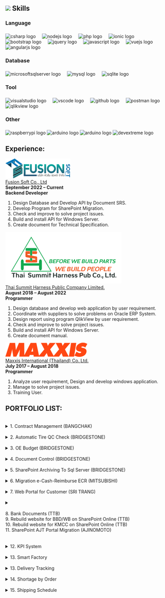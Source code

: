 <!-- <div align="center">
  <img height="150" src="img/profile.jpg"  />
</div> -->

###

<!-- <h1 align="center">hey there 👋</h1>

###

<h3 align="left">👩‍💻  About Me</h3>

###

<p align="left">I'm ... from ....<br><br>- 🔭 I’m working as ...<br>- 📚 I'm currently learning ...<br>- ⚡ In my free time I ...</p>

### -->



## <img src="https://media2.giphy.com/media/QssGEmpkyEOhBCb7e1/giphy.gif?cid=ecf05e47a0n3gi1bfqntqmob8g9aid1oyj2wr3ds3mg700bl&rid=giphy.gif" width ="25"><b> Skills</b>
<!-- <img src="https://user-images.githubusercontent.com/73097560/115834477-dbab4500-a447-11eb-908a-139a6edaec5c.gif">
<br/> -->

<h3 align="left">Language</h3>

###

<div align="left">
  <img src="https://skillicons.dev/icons?i=cs" height="40" alt="csharp logo"  />
  <img width="12" />
  <img src="https://img.shields.io/badge/Node.js-339933?logo=nodedotjs&logoColor=white&style=for-the-badge" height="40" alt="nodejs logo"  />
  <img width="12" />
  <img src="https://cdn.jsdelivr.net/gh/devicons/devicon/icons/php/php-original.svg" height="40" alt="php logo"  />
  <img width="12" />
  <img src="https://img.shields.io/badge/Ionic-3880FF?logo=ionic&logoColor=white&style=for-the-badge" height="40" alt="ionic logo"  />
  <img width="12" />
  <img src="https://img.shields.io/badge/Bootstrap-7952B3?logo=bootstrap&logoColor=white&style=for-the-badge" height="40" alt="bootstrap logo"  />
  <img width="12" />
  <img src="https://img.shields.io/badge/jQuery-0769AD?logo=jquery&logoColor=white&style=for-the-badge" height="40" alt="jquery logo"  />
  <img width="12" />
  <img src="https://img.shields.io/badge/JavaScript-F7DF1E?logo=javascript&logoColor=black&style=for-the-badge" height="40" alt="javascript logo"  />
  <img width="12" />
  <img src="https://img.shields.io/badge/Vue.js-4FC08D?logo=vuedotjs&logoColor=black&style=for-the-badge" height="40" alt="vuejs logo"  />
  <img width="12" />
  <img src="https://img.shields.io/badge/Angular-DD0031?logo=angular&logoColor=white&style=for-the-badge" height="40" alt="angularjs logo"  />
</div>

###

<h3 align="left">Database</h3>

###

<div align="left">
  <img src="https://img.shields.io/badge/Microsoft SQL Server-CC2927?logo=microsoftsqlserver&logoColor=white&style=for-the-badge" height="40" alt="microsoftsqlserver logo"  />
  <img width="12" />
  <img src="https://img.shields.io/badge/MySQL-4479A1?logo=mysql&logoColor=white&style=for-the-badge" height="40" alt="mysql logo"  />
  <img width="12" />
  <img src="https://img.shields.io/badge/SQLite-003B57?logo=sqlite&logoColor=white&style=for-the-badge" height="40" alt="sqlite logo"  />
</div>

###

<h3 align="left">Tool</h3>

###

<div align="left">
  <img src="https://img.shields.io/badge/Visual Studio-5C2D91?logo=visualstudio&logoColor=white&style=for-the-badge" height="40" alt="visualstudio logo"  />
  <img width="12" />
  <img src="https://img.shields.io/badge/Visual Studio Code-007ACC?logo=visualstudiocode&logoColor=white&style=for-the-badge" height="40" alt="vscode logo"  />
  <img width="12" />
  <img src="https://img.shields.io/badge/GitHub-181717?logo=github&logoColor=white&style=for-the-badge" height="40" alt="github logo"  />
  <img width="12" />
  <img src="https://img.shields.io/badge/Postman-FF6C37?logo=postman&logoColor=black&style=for-the-badge" height="40" alt="postman logo"  />
  <img width="12" />
  <img src="https://encrypted-tbn0.gstatic.com/images?q=tbn:ANd9GcSA0z68y99HfM6xgHj-GJYEBy-OzYF2SAhSibIfYG75bgXHyvTAupfWiMX3ZxUHfXWvsQ&usqp=CAU" height="40" alt="qlikview logo"  />
</div>

###

<h3 align="left">Other</h3>

###

<div align="left">
  <img src="https://img.shields.io/badge/Raspberry Pi-A22846?logo=raspberrypi&logoColor=white&style=for-the-badge" height="40" alt="raspberrypi logo"  />
  <img src="https://img.shields.io/badge/Arduino-00979D?logo=arduino&logoColor=white&style=for-the-badge" height="40" alt="arduino logo"  />
  <img src="https://encrypted-tbn0.gstatic.com/images?q=tbn:ANd9GcSc3D5Z63nmcUgC2xfIhaCENsVYM3kJp8CxkkL24qeDXGgAK36dv3gdrNVLJ6s3xG28hA&usqp=CAU" height="40" alt="arduino logo"  />
  <img src="https://www.tangunsoft.com/storage/admin/editing/1589502536image.png" height="40" alt="devextreme logo"  />
  
</div>

###

## Experience:

![Fusion Soft Co., Ltd](img/logo-fusion.png)
<br/>
[Fusion Soft Co., Ltd](https://www.fusionsoft.co.th/) 
<br/>
**September 2022 – Current** 
<br/>
**Backend Developer** 
<br/>
1.	Design Database and Develop API by Document SRS.
2.	Develop Program for SharePoint Migration.
3.	Check and improve to solve project issues.
4.	Build and install API for Windows Server.
5.	Create document for Technical Specification.

![Thai Summit Harness Public Company Limited.](img/logo-tsh.png)
<br/>
[Thai Summit Harness Public Company Limited.](https://www.tshpcl.com/) 
<br/>
**August 2018 – August 2022** 
<br/>
**Programmer** 
<br/>
1.	Design database and develop web application by user requirement.
2.	Coordinate with suppliers to solve problems on Oracle ERP System.
3.	Design report using program QlikView by user requirement. 
4.	Check and improve to solve project issues.
5.	Build and install API for Windows Server.
6.	Create document manual.

![Maxxis International (Thailand) Co.,Ltd.](img/logo-maxxis.png)
<br/>
[Maxxis International (Thailand) Co.,Ltd.](https://www.maxxis.co.th/MIT/index.asp) 
<br/>
**July 2017 – August 2018** 
<br/>
**Programmer** 
<br/>
1.	Analyze user requirement, Design and develop windows application.
2.	Manage to solve project issues.
3.	Training User.

###

## PORTFOLIO LIST:
<!-- <br/>
**BANGCHAK**  -->
<br/>
<details>
  <summary>1. Contract Management (BANGCHAK)</summary>
    <div>
      <samp>
        <img src="img/pot-bcp-1_1.png">
      </samp>
    </div>
</details>

<!-- <br/>
**BRIDGESTONE**  -->
<br/>
<!-- 2. Automatic Tire QC Check (BRIDGESTONE)
<img src="img/pot-bst-1_1.png">  -->
<details>
  <summary>2. Automatic Tire QC Check (BRIDGESTONE)</summary>
    <div>
      <samp>
        <img src="img/pot-bst-1_1.png">
      </samp>
    </div>
</details>

<br/>
<!-- 3. OE Budget (BRIDGESTONE)
<img src="img/pot-bst-1_2.png"> -->
<details>
  <summary>3. OE Budget (BRIDGESTONE)</summary>
    <div>
      <samp>
        <img src="img/pot-bst-1_2.png">
      </samp>
    </div>
</details>

<br/>
<!-- 4. Document Control (BRIDGESTONE)
<img src="img/pot-bst-1_3.png"> -->
<details>
  <summary>4. Document Control (BRIDGESTONE)</summary>
    <div>
      <samp>
        <img src="img/pot-bst-1_3.png">
      </samp>
    </div>
</details>

<br/>
<!-- 5. SharePoint Archiving To Sql Server (BRIDGESTONE) -->
<!-- <img src="img/pot-bst-1_4.png">  -->
<details>
  <summary>5. SharePoint Archiving To Sql Server (BRIDGESTONE)</summary>
    <div>
      <samp>
        <!-- <img src="img/pot-bst-1_2.png"> -->
      </samp>
    </div>
</details>

<!-- <br/>
**MITSUBISHI**  -->
<br/>
<!-- 6. Migration e-Cash-Reimburse ECR (MITSUBISHI) -->
<!-- <img src="img/pot-mmth-1_1.png"> -->
<details>
  <summary>6. Migration e-Cash-Reimburse ECR (MITSUBISHI)</summary>
    <div>
      <samp>
        <img src="img/pot-mmth-1_1.png">
      </samp>
    </div>
</details>

<!-- <br/>
**SRI TRANG**  -->
<br/>
<!-- 7. Web Portal for Customer (SRI TRANG)
<img src="img/pot-sta-1_1.jpg"> -->
<details>
  <summary>7. Web Portal for Customer (SRI TRANG)</summary>
    <div>
      <samp>
        <img src="img/pot-sta-1_1.jpg">
      </samp>
    </div>
</details>

<!-- <br/>
**TTB(Migration Data)**  -->
<br/>
<details>
  <summary></summary>
    <div>
      <samp>
        <img src="img/pot-mi-1_1.jpg">
      </samp>
    </div>
</details>
<br/>
8. Bank Documents (TTB)
<br/>
9. Rebuild website for BBD/WB on SharePoint Online (TTB)
<br/>
10. Rebuild website for KMCC on SharePoint Online (TTB)

<!-- <br/>
**AJINOMOTO(Migration Data)**  -->
<br/>
11. SharePoint AJT Portal Migration (AJINOMOTO)

<br/>
<br/>
<br/>
<details>
  <summary>12. KPI System</summary>
    <div>
      <samp>
        <img src="img/pot-tsh-1_1.png">
      </samp>
    </div>
</details>

<br/>
<details>
  <summary>13. Smart Factory</summary>
    <div>
      <samp>
        <img src="img/pot-tsh-1_2.png">
      </samp>
    </div>
</details>

<br/>
<details>
  <summary>13. Delivery Tracking</summary>
    <div>
      <samp>
        <img src="img/pot-tsh-1_3.png">
      </samp>
    </div>
</details>

<br/>
<details>
  <summary>14. Shortage by Order</summary>
    <div>
      <samp>
        <img src="img/pot-tsh-1_4.png">
      </samp>
    </div>
</details>

<br/>
<details>
  <summary>15. Shipping Schedule</summary>
    <div>
      <samp>
        <img src="img/pot-tsh-1_5.png">
      </samp>
    </div>
</details>